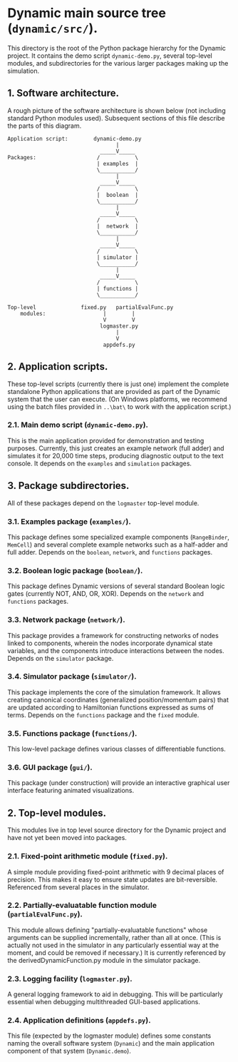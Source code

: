 # Dynamic main source tree (`dynamic/src/`).

This directory is the root of the Python package hierarchy for the Dynamic project.
It contains the demo script `dynamic-demo.py`, several top-level modules, and
subdirectories for the various larger packages making up the simulation.

## 1. Software architecture.

A rough picture of the software architecture is shown below (not including standard
Python modules used).  Subsequent sections of this file describe the parts of this diagram.

		
	Application script:		   dynamic-demo.py
									  |
								 _____V_____ 
	Packages:					/			\
								| examples  |
								\___________/
									  |
								 _____V_____ 
								/			\
								|  boolean  |
								\___________/
									  |
								 _____V_____ 
								/			\
								|  network  |
								\___________/
									  |
								 _____V_____ 
								/			\
								| simulator |
								\___________/
									  |
								 _____V_____ 
								/			\
								| functions |
								\___________/

	Top-level			   fixed.py   partialEvalFunc.py
		modules:			  	  |        |
								  V        V
							     logmaster.py
									  |
									  V
								  appdefs.py 

## 2. Application scripts.

These top-level scripts (currently there is just one) implement the complete
standalone Python applications that are provided as part of the Dynamic system
that the user can execute.  (On Windows platforms, we recommend using the batch
files provided in `..\bat\` to work with the application script.)

### 2.1. Main demo script (`dynamic-demo.py`).

This is the main application provided for demonstration and testing purposes.
Currently, this just creates an example network (full adder) and simulates
it for 20,000 time steps, producing diagnostic output to the text console.
It depends on the `examples` and `simulation` packages.

## 3. Package subdirectories.

All of these packages depend on the `logmaster` top-level module.

### 3.1. Examples package (`examples/`).

This package defines some specialized example components (`RangeBinder`, 
`MemCell`) and several complete example networks such as a half-adder
and full adder.  Depends on the `boolean`, `network`, and `functions`
packages.

### 3.2. Boolean logic package (`boolean/`).

This package defines Dynamic versions of several standard Boolean logic gates
(currently NOT, AND, OR, XOR).  Depends on the `network` and `functions` 
packages.

### 3.3. Network package (`network/`).

This package provides a framework for constructing networks of nodes linked
to components, wherein the nodes incorporate dynamical state variables, and 
the components introduce interactions between the nodes.  Depends on the 
`simulator` package.

### 3.4. Simulator package (`simulator/`).

This package implements the core of the simulation framework.  It allows 
creating canonical coordinates (generalized position/momentum pairs) that
are updated according to Hamiltonian functions expressed as sums of terms.
Depends on the `functions` package and the `fixed` module.

### 3.5. Functions package (`functions/`).

This low-level package defines various classes of differentiable functions.

### 3.6. GUI package (`gui/`).

This package (under construction) will provide an interactive graphical 
user interface featuring animated visualizations.

## 2. Top-level modules.

This modules live in top level source directory for the Dynamic project 
and have not yet been moved into packages.

### 2.1. Fixed-point arithmetic module (`fixed.py`).

A simple module providing fixed-point arithmetic with 9 decimal places of
precision.  This makes it easy to ensure state updates are bit-reversible.
Referenced from several places in the simulator.

### 2.2. Partially-evaluatable function module (`partialEvalFunc.py`).

This module allows defining "partially-evaluatable functions" whose 
arguments can be supplied incrementally, rather than all at once.  (This 
is actually not used in the simulator in any particularly essential way 
at the moment, and could be removed if necessary.)  It is currently 
referenced by the derivedDynamicFunction.py module in the simulator 
package.

### 2.3. Logging facility (`logmaster.py`).

A general logging framework to aid in debugging.  This will be particularly
essential when debugging  multithreaded GUI-based applications.

### 2.4. Application definitions (`appdefs.py`).

This file (expected by the logmaster module) defines some constants naming
the overall software system (`Dynamic`) and the main application component
of that system (`Dynamic.demo`).

